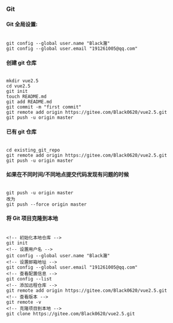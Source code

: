 ### Git

#### Git 全局设置:

```

git config --global user.name "Black潴"
git config --global user.email "191261005@qq.com"

```

#### 创建 git 仓库

```

mkdir vue2.5
cd vue2.5
git init
touch README.md
git add README.md
git commit -m "first commit"
git remote add origin https://gitee.com/Black0620/vue2.5.git
git push -u origin master

```

#### 已有 git 仓库

```

cd existing_git_repo
git remote add origin https://gitee.com/Black0620/vue2.5.git
git push -u origin master

```

#### 如果在不同时间/不同地点提交代码发现有问题的时候 

```

git push -u origin master
改为
git push --force origin master 

```

#### 将 Git 项目克隆到本地

```

<!-- 初始化本地仓库 -->
git init 
<!-- 设置用户名 -->
git config --global user.name "Black潴"
<!-- 设置邮箱地址 -->
git config --global user.email "191261005@qq.com"
<!-- 查看配置信息 -->
git config --list
<!-- 添加远程仓库 -->
git remote add origin https://gitee.com/Black0620/vue2.5.git
<!-- 查看版本 -->
git remote -v
<!-- 克隆项目到本地 -->
git clone https://gitee.com/Black0620/vue2.5.git

```

